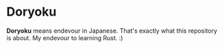 # Doryoku

**Doryoku** means endevour in Japanese. That's exactly what this repository is about. My endevour to learning Rust. :) 

